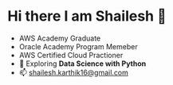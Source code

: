  # Hi there I am Shailesh 👋
- AWS Academy Graduate
- Oracle Academy Program Memeber
- AWS Certified Cloud Practioner
- 🌱 Exploring **Data Science with Python**
- 📫 shailesh.karthik16@gmail.com

